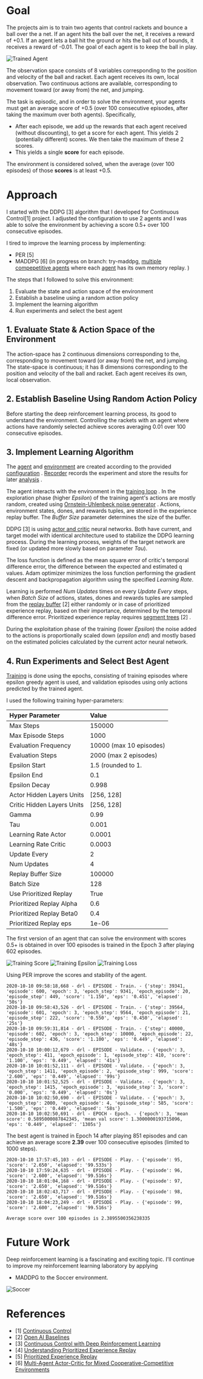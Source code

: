 [//]: # (Image References)


[image1]: https://user-images.githubusercontent.com/10624937/42135623-e770e354-7d12-11e8-998d-29fc74429ca2.gif "Trained Agent"
[image2]: https://user-images.githubusercontent.com/10624937/42386929-76f671f0-8106-11e8-9376-f17da2ae852e.png "Kernel"
[image3]: https://user-images.githubusercontent.com/10624937/42135622-e55fb586-7d12-11e8-8a54-3c31da15a90a.gif "Soccer"
[image4]: https://raw.githubusercontent.com/miharothl/DRLND-Collaboration-And-Competition/master/images/training-score.png   "Score"
[image5]: https://raw.githubusercontent.com/miharothl/DRLND-Collaboration-And-Competition/master/images/training-epsilon.png "Epsilon"
[image6]: https://raw.githubusercontent.com/miharothl/DRLND-Collaboration-And-Competition/master/images/training-loss.png "Loss"

# Goal

The projects aim is to train two agents that control rackets and bounce a ball over the a net. If an agent hits the ball over the net,
it receives a reward of +0.1.  If an agent lets a ball hit the ground or hits the ball out of bounds, it receives a reward of -0.01.
The goal of each agent is to keep the ball in play.

![Trained Agent][image1]

The observation space consists of 8 variables corresponding to the position and velocity of the ball and racket. Each agent receives
its own, local observation. Two continuous actions are available, corresponding to movement toward (or away from) the net, and jumping. 

The task is episodic, and in order to solve the environment, your agents must get an average score of +0.5
(over 100 consecutive episodes, after taking the maximum over both agents). Specifically,

- After each episode, we add up the rewards that each agent received (without discounting), to get a score for each agent. This yields 2 (potentially different) scores. We then take the maximum of these 2 scores.
- This yields a single **score** for each episode.

The environment is considered solved, when the average (over 100 episodes) of those **scores** is at least +0.5.

# Approach

I started with the DDPG [3] algorithm that I developed for Continuous Control[1] project. I adjusted the configuration
to use 2 agents and I was able to solve the environment by achieving a score 0.5+ over 100 consecutive episodes.

I tired to improve the learning process by implementing:
- PER [5]
- MADDPG [6] (in progress on branch: try-maddpg,
 [multiple compepetitive agents](https://github.com/miharothl/DRLND-Collaboration-And-Competition/blob/try-maddpg/drl/agent/maddpg_agent.py)
 where each
 [agent](https://github.com/miharothl/DRLND-Collaboration-And-Competition/blob/try-maddpg/drl/agent/ddpg_agent.py)
  has its own memory replay. 
 )

The steps that I followed to solve this environment:

1. Evaluate the state and action space of the environment
2. Establish a baseline using a random action policy
3. Implement the learning algorithm
4. Run experiments and select the best agent

## 1. Evaluate State & Action Space of the Environment

The action-space has 2 continuous dimensions corresponding to the, corresponding to movement toward (or away from) the net, and jumping. 
The state-space is continuous; it has 8 dimensions corresponding to the position and velocity of the ball and racket. Each agent receives
its own, local observation.

## 2. Establish Baseline Using Random Action Policy

Before starting the deep reinforcement learning process, its good to understand the environment. Controlling the 
rackets with an agent where actions have randomly selected achieve scores averaging 0.01 over 100 consecutive episodes.
 
## 3. Implement Learning Algorithm

The
[agent](https://github.com/miharothl/DRLND-Collaboration-And-Competition/blob/master/drl/agent/ddpg_agent.py)
and 
[environment](https://github.com/miharothl/DRLND-Collaboration-And-Competition/blob/master/drl/env/unity_multiple_env.py)
are created according to the provided
[configuration](https://github.com/miharothl/DRLND-Collaboration-And-Competition/blob/master/drl/experiment/configuration.py)
.
[Recorder](https://github.com/miharothl/DRLND-Collaboration-And-Competition/blob/master/drl/experiment/recorder.py)
records the experiment and store the results for later
[analysis](https://github.com/miharothl/DRLND-Collaboration-And-Competition/blob/master/rlab-analysis.ipynb)
.

The agent interacts with the environment in the
[training loop](https://github.com/miharothl/DRLND-Collaboration-And-Competition/blob/master/drl/experiment/train/master_trainer.py)
.
In the exploration phase (higher *Epsilon*) of the training
agent's actions are mostly random, created using 
[Ornstein-Uhlenbeck noise generator](https://github.com/miharothl/DRLND-Collaboration-And-Competition/blob/master/drl/agent/tools/ou_noise.py)
. Actions, environment states, dones, and rewards tuples, are stored in the experience
replay buffer. The *Buffer Size* parameter determines the size of the buffer.

DDPG [3] is using 
[actor and critic](https://github.com/miharothl/DRLND-Collaboration-And-Competition/blob/master/drl/model/ddpg_model.py)
neural networks. Both have current, and target model with identical architecture used to stabilize the DDPG learning process.
During the learning process, weights of the target network are fixed (or updated more slowly based on parameter *Tau*).

The loss function is defined as the mean square error of critic's temporal difference error, the difference between the expected
and estimated q values. Adam optimizer minimizes the loss function performing the gradient descent and backpropagation algorithm
using the specified *Learning Rate*.

Learning is performed *Num Updates* times on every *Update Every* steps, when *Batch Size* of actions, states, dones and rewards tuples are
sampled from the
[replay buffer](https://github.com/miharothl/DRLND-Collaboration-And-Competition/blob/master/drl/agent/tools/replay_buffer.py) [2]
either randomly or in case of prioritized experience replay, based on their importance,
determined by the temporal difference error. Prioritized experience replay requires
[segment trees](https://github.com/miharothl/DRLND-Collaboration-And-Competition/blob/master/drl/agent/tools/segment_tree.py) [2]
.

During the exploitation phase of the training (lower *Epsilon*) the noise added to the actions is proportionally scaled down (*epsilon end*)
and mostly based on the estimated policies calculated by the current actor neural network.

## 4. Run Experiments and Select Best Agent

[Training](https://github.com/miharothl/DRLND-Collaboration-And-Competition/blob/master/rlab-collaboration-and-competition.ipynb)
is done using the epochs, consisting of training episodes where epsilon greedy agent is used,
and validation episodes using only actions predicted by the trained agent.
 
I used the following training hyper-parameters:

|Hyper Parameter            |Value                    |
|:---                       |:---                     |
|Max Steps                  |150000                   |
|Max Episode Steps          |1000                     |
|Evaluation Frequency       |10000  (max 10 episodes) |
|Evaluation Steps           |2000   (max 2 episodes)  |
|Epsilon Start              |1.5 (rounded to 1.       |
|Epsilon End                |0.1                      |
|Epsilon Decay              |0.998                    |
|Actor Hidden Layers Units  |[256, 128]               |
|Critic Hidden Layers Units |[256, 128]               |
|Gamma                      |0.99                     |
|Tau                        |0.001                    |
|Learning Rate Actor        |0.0001                   |
|Learning Rate Critic       |0.0003                   |
|Update Every               |2                        |
|Num Updates                |4                        |
|Replay Buffer Size         |100000                   |
|Batch Size                 |128                      |
|Use Prioritized Replay     |True                     |
|Prioritized Replay Alpha   |0.6                      |
|Prioritized Replay Beta0   |0.4                      |
|Prioritized Replay eps     |1e-06                    |

The first version of an agent that can solve the environment with scores 0.5+ is obtained in over 100 episodes is 
trained in the Epoch 3 after playing 602 episodes.

![Training Score][image4]
![Training Epsilon][image5]
![Training Loss][image6]

Using PER improve the scores and stability of the agent.

```
2020-10-10 09:58:18,668 - drl - EPISODE - Train. - {'step': 39341, 'episode': 600, 'epoch': 3, 'epoch_step': 9341, 'epoch_episode': 20, 'episode_step': 449, 'score': '1.150', 'eps': '0.451', 'elapsed': '50s'}
2020-10-10 09:58:43,526 - drl - EPISODE - Train. - {'step': 39564, 'episode': 601, 'epoch': 3, 'epoch_step': 9564, 'epoch_episode': 21, 'episode_step': 222, 'score': '0.550', 'eps': '0.450', 'elapsed': '25s'}
2020-10-10 09:59:31,814 - drl - EPISODE - Train. - {'step': 40000, 'episode': 602, 'epoch': 3, 'epoch_step': 10000, 'epoch_episode': 22, 'episode_step': 436, 'score': '1.100', 'eps': '0.449', 'elapsed': '48s'}
2020-10-10 10:00:12,679 - drl - EPISODE - Validate. - {'epoch': 3, 'epoch_step': 411, 'epoch_episode': 1, 'episode_step': 410, 'score': '1.100', 'eps': '0.449', 'elapsed': '41s'}
2020-10-10 10:01:52,111 - drl - EPISODE - Validate. - {'epoch': 3, 'epoch_step': 1411, 'epoch_episode': 2, 'episode_step': 999, 'score': '2.600', 'eps': '0.449', 'elapsed': '99s'}
2020-10-10 10:01:52,525 - drl - EPISODE - Validate. - {'epoch': 3, 'epoch_step': 1415, 'epoch_episode': 3, 'episode_step': 3, 'score': '0.000', 'eps': '0.449', 'elapsed': '0s'}
2020-10-10 10:02:50,690 - drl - EPISODE - Validate. - {'epoch': 3, 'epoch_step': 2000, 'epoch_episode': 4, 'episode_step': 585, 'score': '1.500', 'eps': '0.449', 'elapsed': '58s'}
2020-10-10 10:02:50,691 - drl - EPOCH - Epoch. - {'epoch': 3, 'mean score': 0.5895000087842345, 'mean val score': 1.3000000193715096, 'eps': '0.449', 'elapsed': '1305s'}
```

The best agent is trained in Epoch 14 after playing 851 episodes and can achieve an average score **2.39** over 100 consecutive episodes (limited to 1000 steps).

```
2020-10-10 17:57:45,103 - drl - EPISODE - Play. - {'episode': 95, 'score': '2.650', 'elapsed': '99.533s'}
2020-10-10 17:59:24,635 - drl - EPISODE - Play. - {'episode': 96, 'score': '2.600', 'elapsed': '99.516s'}
2020-10-10 18:01:04,168 - drl - EPISODE - Play. - {'episode': 97, 'score': '2.650', 'elapsed': '99.516s'}
2020-10-10 18:02:43,717 - drl - EPISODE - Play. - {'episode': 98, 'score': '2.650', 'elapsed': '99.516s'}
2020-10-10 18:04:23,249 - drl - EPISODE - Play. - {'episode': 99, 'score': '2.600', 'elapsed': '99.516s'}

Average score over 100 episodes is 2.3895500356238335
```

# Future Work

Deep reinforcement learning is a fascinating and exciting topic. I'll continue to improve my reinforcement learning
laboratory by applying
 * MADDPG to the Soccer environment.

![Soccer][image3]

# References
  - [1] [Continuous Control](https://github.com/miharothl/DRLND-Continuous-Control)
  - [2] [Open AI Baselines](https://github.com/openai/baselines)
  - [3] [Continuous Control with Deep Reinforcement Learning](https://arxiv.org/abs/1509.02971)
  - [4] [Understanding Prioritized Experience Replay](https://danieltakeshi.github.io/2019/07/14/per/)
  - [5] [Prioritized Experience Replay](https://arxiv.org/abs/1511.05952)
  - [6] [Multi-Agent Actor-Critic for Mixed Cooperative-Competitive Environments](https://papers.nips.cc/paper/7217-multi-agent-actor-critic-for-mixed-cooperative-competitive-environments.pdf)
